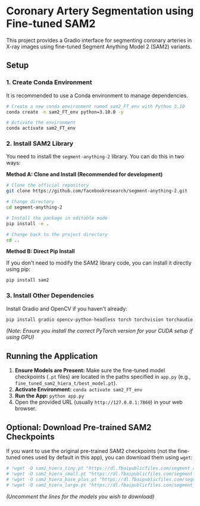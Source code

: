 # Coronary Artery Segmentation using Fine-tuned SAM2

This project provides a Gradio interface for segmenting coronary arteries in X-ray images using fine-tuned Segment Anything Model 2 (SAM2) variants.

## Setup

### 1. Create Conda Environment

It is recommended to use a Conda environment to manage dependencies.

```bash
# Create a new conda environment named sam2_FT_env with Python 3.10
conda create -n sam2_FT_env python=3.10.0 -y

# Activate the environment
conda activate sam2_FT_env
```

### 2. Install SAM2 Library

You need to install the `segment-anything-2` library. You can do this in two ways:

**Method A: Clone and Install (Recommended for development)**

```bash
# Clone the official repository
git clone https://github.com/facebookresearch/segment-anything-2.git

# Change directory
cd segment-anything-2

# Install the package in editable mode
pip install -e .

# Change back to the project directory
cd ..
```

**Method B: Direct Pip Install**

If you don't need to modify the SAM2 library code, you can install it directly using pip:

```bash
pip install sam2
```

### 3. Install Other Dependencies

Install Gradio and OpenCV if you haven't already:

```bash
pip install gradio opencv-python-headless torch torchvision torchaudio --index-url https://download.pytorch.org/whl/cu118 # Adjust CUDA version if needed
```
*(Note: Ensure you install the correct PyTorch version for your CUDA setup if using GPU)*

## Running the Application

1.  **Ensure Models are Present:** Make sure the fine-tuned model checkpoints (`.pt` files) are located in the paths specified in `app.py` (e.g., `fine_tuned_sam2_hiera_t/best_model.pt`).
2.  **Activate Environment:** `conda activate sam2_FT_env`
3.  **Run the App:** `python app.py`
4.  Open the provided URL (usually `http://127.0.0.1:7860`) in your web browser.

## Optional: Download Pre-trained SAM2 Checkpoints

If you want to use the original pre-trained SAM2 checkpoints (not the fine-tuned ones used by default in this app), you can download them using `wget`:

```bash
# !wget -O sam2_hiera_tiny.pt "https://dl.fbaipublicfiles.com/segment_anything_2/072824/sam2_hiera_tiny.pt"
# !wget -O sam2_hiera_small.pt "https://dl.fbaipublicfiles.com/segment_anything_2/072824/sam2_hiera_small.pt"
# !wget -O sam2_hiera_base_plus.pt "https://dl.fbaipublicfiles.com/segment_anything_2/072824/sam2_hiera_base_plus.pt"
# !wget -O sam2_hiera_large.pt "https://dl.fbaipublicfiles.com/segment_anything_2/072824/sam2_hiera_large.pt"
```
*(Uncomment the lines for the models you wish to download)*
